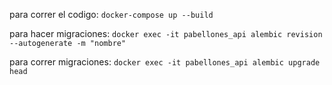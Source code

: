 
para correr el codigo: 
```docker-compose up --build```

para hacer migraciones: 
```docker exec -it pabellones_api alembic revision --autogenerate -m "nombre"```

para correr migraciones: 
```docker exec -it pabellones_api alembic upgrade head```
